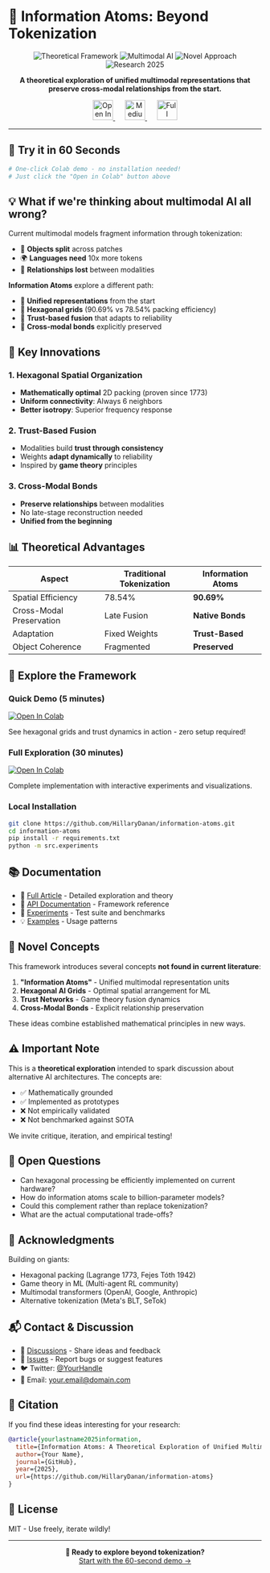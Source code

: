 # 🧠 Information Atoms: Beyond Tokenization

<p align="center">
  <img src="https://img.shields.io/badge/Framework-Theoretical-orange" alt="Theoretical Framework">
  <img src="https://img.shields.io/badge/Multimodal-AI-blue" alt="Multimodal AI">
  <img src="https://img.shields.io/badge/Novel-Approach-green" alt="Novel Approach">
  <img src="https://img.shields.io/badge/Research-2025-red" alt="Research 2025">
</p>

<p align="center">
  <b>A theoretical exploration of unified multimodal representations that preserve cross-modal relationships from the start.</b>
</p>

<p align="center">
  <a href="https://colab.research.google.com/github/HillaryDanan/information-atoms/blob/main/🚀_Quick_Start.ipynb">
    <img src="https://colab.research.google.com/assets/colab-badge.svg" alt="Open In Colab" height="40">
  </a>
  &nbsp;&nbsp;&nbsp;&nbsp;
  <a href="https://medium.com/@YOUR_HANDLE/information-atoms-XXXXXX">
    <img src="https://img.shields.io/badge/Read-Article-black?style=for-the-badge&logo=medium" alt="Medium Article" height="40">
  </a>
  &nbsp;&nbsp;&nbsp;&nbsp;
  <a href="https://colab.research.google.com/github/HillaryDanan/information-atoms/blob/main/📓_Full_Framework.ipynb">
    <img src="https://img.shields.io/badge/Full-Framework-blue?style=for-the-badge" alt="Full Framework" height="40">
  </a>
</p>

---

## 🚀 Try it in 60 Seconds

```python
# One-click Colab demo - no installation needed!
# Just click the "Open in Colab" button above
```

## 💡 What if we're thinking about multimodal AI all wrong?

Current multimodal models fragment information through tokenization:
- 🔪 **Objects split** across patches
- 🌍 **Languages need** 10x more tokens
- 🔗 **Relationships lost** between modalities

**Information Atoms** explore a different path:
- 🔬 **Unified representations** from the start
- 🎯 **Hexagonal grids** (90.69% vs 78.54% packing efficiency)
- 🤝 **Trust-based fusion** that adapts to reliability
- 🧬 **Cross-modal bonds** explicitly preserved

## 🎯 Key Innovations

### 1. Hexagonal Spatial Organization
- **Mathematically optimal** 2D packing (proven since 1773)
- **Uniform connectivity**: Always 6 neighbors
- **Better isotropy**: Superior frequency response

### 2. Trust-Based Fusion
- Modalities build **trust through consistency**
- Weights **adapt dynamically** to reliability
- Inspired by **game theory** principles

### 3. Cross-Modal Bonds
- **Preserve relationships** between modalities
- No late-stage reconstruction needed
- **Unified from the beginning**

## 📊 Theoretical Advantages

| Aspect | Traditional Tokenization | Information Atoms |
|--------|-------------------------|-------------------|
| Spatial Efficiency | 78.54% | **90.69%** |
| Cross-Modal Preservation | Late Fusion | **Native Bonds** |
| Adaptation | Fixed Weights | **Trust-Based** |
| Object Coherence | Fragmented | **Preserved** |

## 🔬 Explore the Framework

### Quick Demo (5 minutes)
[![Open In Colab](https://colab.research.google.com/assets/colab-badge.svg)](https://colab.research.google.com/github/HillaryDanan/information-atoms/blob/main/🚀_Quick_Start.ipynb)

See hexagonal grids and trust dynamics in action - zero setup required!

### Full Exploration (30 minutes)
[![Open In Colab](https://colab.research.google.com/assets/colab-badge.svg)](https://colab.research.google.com/github/HillaryDanan/information-atoms/blob/main/📓_Full_Framework.ipynb)

Complete implementation with interactive experiments and visualizations.

### Local Installation
```bash
git clone https://github.com/HillaryDanan/information-atoms.git
cd information-atoms
pip install -r requirements.txt
python -m src.experiments
```

## 📚 Documentation

- 📖 [Full Article](https://medium.com/@YOUR_HANDLE/information-atoms-XXXXX) - Detailed exploration and theory
- 🧬 [API Documentation](docs/api.md) - Framework reference
- 🔬 [Experiments](src/experiments.py) - Test suite and benchmarks
- 💡 [Examples](examples/) - Usage patterns

## 🌟 Novel Concepts

This framework introduces several concepts **not found in current literature**:

1. **"Information Atoms"** - Unified multimodal representation units
2. **Hexagonal AI Grids** - Optimal spatial arrangement for ML
3. **Trust Networks** - Game theory fusion dynamics
4. **Cross-Modal Bonds** - Explicit relationship preservation

These ideas combine established mathematical principles in new ways.

## ⚠️ Important Note

This is a **theoretical exploration** intended to spark discussion about alternative AI architectures. The concepts are:
- ✅ Mathematically grounded
- ✅ Implemented as prototypes
- ❌ Not empirically validated
- ❌ Not benchmarked against SOTA

We invite critique, iteration, and empirical testing!

## 🤔 Open Questions

- Can hexagonal processing be efficiently implemented on current hardware?
- How do information atoms scale to billion-parameter models?
- Could this complement rather than replace tokenization?
- What are the actual computational trade-offs?

## 🙏 Acknowledgments

Building on giants:
- Hexagonal packing (Lagrange 1773, Fejes Tóth 1942)
- Game theory in ML (Multi-agent RL community)
- Multimodal transformers (OpenAI, Google, Anthropic)
- Alternative tokenization (Meta's BLT, SeTok)

## 📬 Contact & Discussion

- 💬 [Discussions](https://github.com/HillaryDanan/information-atoms/discussions) - Share ideas and feedback
- 🐛 [Issues](https://github.com/HillaryDanan/information-atoms/issues) - Report bugs or suggest features
- 🐦 Twitter: [@YourHandle](https://twitter.com/YourHandle)
- 📧 Email: your.email@domain.com

## 📄 Citation

If you find these ideas interesting for your research:

```bibtex
@article{yourlastname2025information,
  title={Information Atoms: A Theoretical Exploration of Unified Multimodal Representations},
  author={Your Name},
  journal={GitHub},
  year={2025},
  url={https://github.com/HillaryDanan/information-atoms}
}
```

## 📜 License

MIT - Use freely, iterate wildly!

---

<p align="center">
  <b>🚀 Ready to explore beyond tokenization?</b><br>
  <a href="https://colab.research.google.com/github/HillaryDanan/information-atoms/blob/main/🚀_Quick_Start.ipynb">Start with the 60-second demo →</a>
</p>
